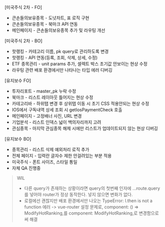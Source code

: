 [미국주식 2차 - FO]

- 큰손들의보유종목 - 도넛차트, 표 로직 구현
- 큰손들의보유종목 - 북마크 API 연동
- 메인페이지 - 큰손들의보유종목 추가 및 라우팅 개선

[미국주식 2차 - BO]

- 핫랭킹 - 카테고리 이름, pk query로 관리하도록 변경
- 핫랭킹 - API 연동(등록, 조회, 삭제, 상세, 수정)
- ETF 종목관리 - unit params 추가, 셀렉트 박스 초기값 안보이는 현상 수정
- 라우팅 관련 배포 환경에서만 나타나는 타입 에러 디버깅

[유지보수 FO]

- 투자리포트 - master_pk 누락 수정
- 북마크 - 리스트 레이아웃 틀어지는 현상 수정
- 카테고리바 - 하위탭 변경 후 상위탭 이동 시 초기 CSS 적용안되는 현상 수정
- IOS에서 구독내역 상세 조회 시 getIosPaymentCheck 호출
- 메인페이지 - 고정배너 사진, URL 변경
- 기업분석 - 리스트 인덱스 넓이 백의자리까지 고려
- 관심종목 - 마지막 관심종목 해제 시에만 리스트가 업데이트되지 않는 현상 디버깅

[유지보수 BO]

- 종목관리 - 리스트 삭제 예외처리 로직 추가
- 전체 페이지 - 입력란 글자수 제한 안걸려있는 부분 적용
- 미국주식 - 폰트 사이즈, 스타일 통일
- 자체 QA 진행중

> WIL
>
> - 다른 query가 존재하는 상황이라면 query의 첫번째 인자에 ...route.query를 넣어야 router가 정상 동작한다. 넣지 않으면 변화가 없다.
> - 로컬에선 괜찮지만 배포 환경에서만 나오는 TypeError: l.then is not a function 에러 -> vue-router 설정 문제로, component: () => ModifyHotRanking,를 component: ModifyHotRanking,로 변경함으로써 해결

